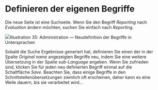 # Definieren der eigenen Begriffe

Die neue Seite ist eine Suchseite. Wenn Sie den Begriff _Reporting_ nach _Evaluation_ ändern möchten, suchen Sie einfach nach _Reporting_.

![](../../../../.gitbook/assets/graficos40%20%285%29.png)Illustration 35: Administration — Neudefinition der Begriffe in Untersprachen

Sobald die Suche Ergebnisse generiert hat, definieren Sie einen der in der Spalte _Original name_ angezeigten Begriffe neu, indem Sie eine weitere Übersetzung in der Spalte _sub-Language_ angeben. Wenn Sie zufrieden sind, klicken Sie für jeden neu definierten Begriff einmal auf die Schaltfläche _Save_. Beachten Sie, dass einige Begriffe in den Schnittstellenübersetzungen ziemlich oft erscheinen, daher kann es eine Weile dauern, bis sie verarbeitet wird...